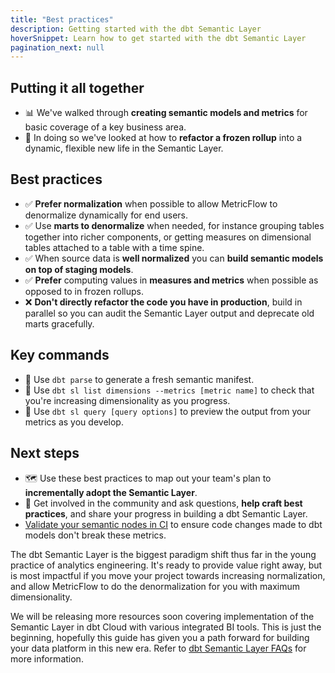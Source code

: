 ```yaml
---
title: "Best practices"
description: Getting started with the dbt Semantic Layer
hoverSnippet: Learn how to get started with the dbt Semantic Layer
pagination_next: null
---
```


## Putting it all together

- 📊 We've walked through **creating semantic models and metrics** for basic coverage of a key business area.
- 🔁 In doing so we've looked at how to **refactor a frozen rollup** into a dynamic, flexible new life in the Semantic Layer.

## Best practices

- ✅ **Prefer normalization** when possible to allow MetricFlow to denormalize dynamically for end users.
- ✅ Use **marts to denormalize** when needed, for instance grouping tables together into richer components, or getting measures on dimensional tables attached to a table with a time spine.
- ✅ When source data is **well normalized** you can **build semantic models on top of staging models**.
- ✅ **Prefer** computing values in **measures and metrics** when possible as opposed to in frozen rollups.
- ❌ **Don't directly refactor the code you have in production**, build in parallel so you can audit the Semantic Layer output and deprecate old marts gracefully.

## Key commands

- 🔑 Use `dbt parse` to generate a fresh semantic manifest.
- 🔑 Use `dbt sl list dimensions --metrics [metric name]` to check that you're increasing dimensionality as you progress.
- 🔑 Use `dbt sl query [query options]` to preview the output from your metrics as you develop.

## Next steps

- 🗺️ Use these best practices to map out your team's plan to **incrementally adopt the Semantic Layer**.
- 🤗 Get involved in the community and ask questions, **help craft best practices**, and share your progress in building a dbt Semantic Layer.
- [Validate your semantic nodes in CI](/docs/deploy/ci-jobs#test-metrics-in-ci) to ensure code changes made to dbt models don't break these metrics.

The dbt Semantic Layer is the biggest paradigm shift thus far in the young practice of analytics engineering. It's ready to provide value right away, but is most impactful if you move your project towards increasing normalization, and allow MetricFlow to do the denormalization for you with maximum dimensionality.

We will be releasing more resources soon covering implementation of the Semantic Layer in dbt Cloud with various integrated BI tools. This is just the beginning, hopefully this guide has given you a path forward for building your data platform in this new era. Refer to [dbt Semantic Layer FAQs](/docs/use-dbt-semantic-layer/sl-faqs) for more information.
